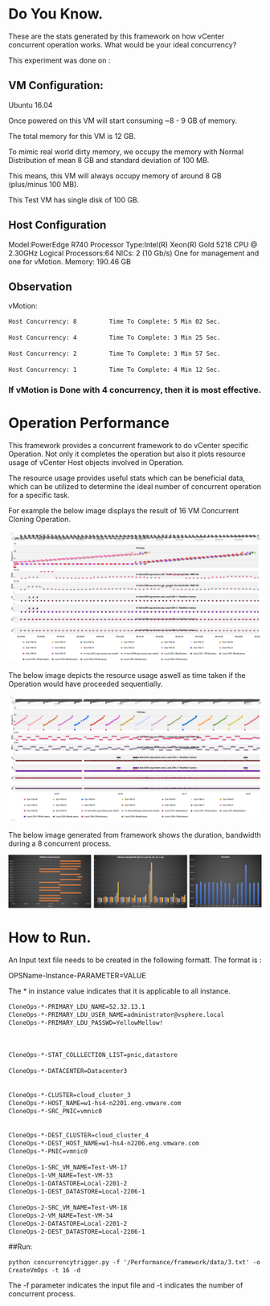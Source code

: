
# Do You Know.

These are the stats generated by this framework on how vCenter concurrent operation works. What would be your ideal concurrency?

This experiment was done on :
## VM Configuration:
Ubuntu 16.04

Once powered on this VM will start consuming ~8 - 9  GB of memory.

The total memory for this VM is 12 GB.

To mimic real world dirty memory, we occupy the memory with Normal Distribution of mean 8 GB and standard deviation of 100 MB.

This means, this VM will always occupy memory of around 8 GB (plus/minus 100 MB).

This Test VM has single disk of 100 GB.


##  Host Configuration
Model:PowerEdge R740
Processor Type:Intel(R) Xeon(R) Gold 5218 CPU @ 2.30GHz
Logical Processors:64
NICs: 2 (10 Gb/s) One for management and one for vMotion.
Memory: 190.46 GB

## Observation

vMotion:
```
Host Concurrency: 8         Time To Complete: 5 Min 02 Sec.

Host Concurrency: 4         Time To Complete: 3 Min 25 Sec.

Host Concurrency: 2         Time To Complete: 3 Min 57 Sec.

Host Concurrency: 1         Time To Complete: 4 Min 12 Sec.
```

### If vMotion is Done with 4 concurrency, then it is most effective.



# Operation Performance

This framework provides a concurrent framework to do vCenter specific Operation. Not only it completes the operation but also it plots resource usage of vCenter Host objects involved in Operation.

The resource usage provides useful stats which can be beneficial data, which can be utilized to determine the ideal number of concurrent operation for a specific task.

For example the below image displays the result of 16 VM Concurrent Cloning Operation.

![16 VM Concurrent Cloning Operation](https://raw.githubusercontent.com/2spmohanty/Performance/master/images/16_16_Ops.png)

The below image depicts the resource usage aswell as time taken if the Operation would have proceeded sequentially.

![16 VM Sequential Migrate Operation](https://raw.githubusercontent.com/2spmohanty/Performance/master/images/16_1_ops.png)

The below image generated from framework shows the duration, bandwidth during a 8 concurrent process.

![8 Concurrent vMotion](https://raw.githubusercontent.com/2spmohanty/Performance/master/images/8_Concur.png)


# How to Run.

An Input text file needs to be created in the following formatt. 
The format is :

OPSName-Instance-PARAMETER=VALUE

The * in instance value indicates that it is applicable to all instance.

```
CloneOps-*-PRIMARY_LDU_NAME=52.32.13.1
CloneOps-*-PRIMARY_LDU_USER_NAME=administrator@vsphere.local
CloneOps-*-PRIMARY_LDU_PASSWD=YellowMellow!



CloneOps-*-STAT_COLLLECTION_LIST=pnic,datastore

CloneOps-*-DATACENTER=Datacenter3


CloneOps-*-CLUSTER=cloud_cluster_3
CloneOps-*-HOST_NAME=w1-hs4-n2201.eng.vmware.com
CloneOps-*-SRC_PNIC=vmnic0


CloneOps-*-DEST_CLUSTER=cloud_cluster_4
CloneOps-*-DEST_HOST_NAME=w1-hs4-n2206.eng.vmware.com
CloneOps-*-PNIC=vmnic0

CloneOps-1-SRC_VM_NAME=Test-VM-17
CloneOps-1-VM_NAME=Test-VM-33
CloneOps-1-DATASTORE=Local-2201-2
CloneOps-1-DEST_DATASTORE=Local-2206-1

CloneOps-2-SRC_VM_NAME=Test-VM-18
CloneOps-2-VM_NAME=Test-VM-34
CloneOps-2-DATASTORE=Local-2201-2
CloneOps-2-DEST_DATASTORE=Local-2206-1
```

##Run:

```
python concurrencytrigger.py -f '/Performance/framework/data/3.txt' -o CreateVmOps -t 16 -d
```

The -f parameter indicates the input file and -t indicates the number of concurrent process.

